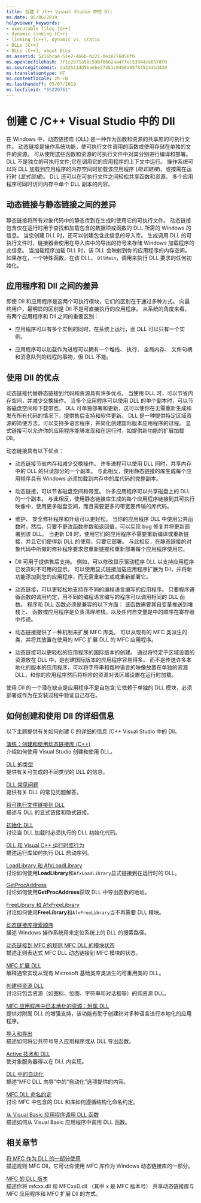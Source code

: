 ```yaml
---
title: 创建 C /C++ Visual Studio 中的 Dll
ms.date: 05/06/2019
helpviewer_keywords:
- executable files [C++]
- dynamic linking [C++]
- linking [C++], dynamic vs. static
- DLLs [C++]
- DLLs [C++], about DLLs
ms.assetid: 5216bca4-51e2-466b-b221-0e3e776056f0
ms.openlocfilehash: 7f1c2b71a58c59bf0662aa4ffec53344ce657df0
ms.sourcegitcommit: da32511dd5baebe27451c0458a95f345144bd439
ms.translationtype: HT
ms.contentlocale: zh-CN
ms.lasthandoff: 05/07/2019
ms.locfileid: "65220761"
---
```

# <a name="create-cc-dlls-in-visual-studio"></a>创建 C /C++ Visual Studio 中的 Dll

在 Windows 中，动态链接库 (DLL) 是一种作为函数和资源的共享库的可执行文件。 动态链接是操作系统功能，使可执行文件调用的函数或使用存储在单独的文件的资源。 可从使用这些函数和资源的可执行文件中对其分别进行编译和部署。 DLL 不是独立的可执行文件;它在调用它的应用程序的上下文中运行。 操作系统可以将 DLL 加载到应用程序的内存空间时加载该应用程序 (*隐式链接*)，或按需在运行时 (*显式链接*)。 DLL 还可以在可执行文件之间轻松共享函数和资源。 多个应用程序可同时访问内存中单个 DLL 副本的内容。

## <a name="differences-between-dynamic-linking-and-static-linking"></a>动态链接与静态链接之间的差异

静态链接将所有对象代码中的静态库到在生成时使用它的可执行文件。 动态链接包含仅在运行时用于查找和加载包含的数据项或函数的 DLL 所需的 Windows 的信息。 当您创建 DLL 时，还可以创建包含此信息的导入库。 生成调用 DLL 的可执行文件时，链接器会使用在导入库中的导出的符号来存储 Windows 加载程序的此信息。 当加载程序加载 DLL 时，该 DLL 会映射到你的应用程序的内存空间。 如果存在，一个特殊函数，在该 DLL， `DllMain`，调用来执行 DLL 要求的任何初始化。

<a name="differences-between-applications-and-dlls"></a>

## <a name="differences-between-applications-and-dlls"></a>应用程序和 Dll 之间的差异

即使 Dll 和应用程序是这两个可执行模块，它们的区别在于通过多种方式。 向最终用户，最明显的区别是 Dll 不是可直接执行的应用程序。 从系统的角度来看，有两个应用程序和 Dll 之间的重要区别：

- 应用程序可以有多个实例的同时，在系统上运行，而 DLL 可以只有一个实例。

- 应用程序可以加载作为进程可以拥有一个堆栈、 执行、 全局内存、 文件句柄和消息队列的线程的事物，但 DLL 不能。

<a name="advantages-of-using-dlls"></a>

## <a name="advantages-of-using-dlls"></a>使用 Dll 的优点

动态链接代替静态链接到代码和资源具有许多优点。 当使用 DLL 时，可以节省内存空间，并减少交换操作。 当多个应用程序可以使用 DLL 的单个副本时，可以节省磁盘空间和下载带宽。 DLL 可单独部署和更新，这可以使你在无需重新生成和发布所有代码的情况下，提供售后支持和软件更新。 DLL 是一种提供特定区域资源的简便方法，可以支持多语言程序，并简化创建国际版本应用程序的过程。 显式链接可以允许你的应用程序能够发现和在运行时，如提供新功能的扩展加载 Dll。

动态链接具有以下优点：

- 动态链接节省内存和减少交换操作。 许多进程可以使用 DLL 同时，共享内存中的 DLL 的只读部分的一个副本。 与此相反，使用静态链接的库生成每个应用程序具有 Windows 必须加载到内存中的库代码的完整副本。

- 动态链接，可以节省磁盘空间和带宽。 许多应用程序可以共享磁盘上的 DLL 的一个副本。 与此相反，使用静态链接库生成的每个应用程序链接到其可执行映像中，使用更多磁盘空间，而且需要更多的带宽要传输的库代码。

- 维护、 安全修补程序和升级可以更轻松。 当你的应用程序 DLL 中使用公共函数时，然后，只要不更改函数参数和返回值，可以实现 bug 修复并将更新部署到该 DLL。 当更新 Dll 时，使用它们的应用程序不需要重新编译或重新链接，并且它们使得新 DLL 的使用，只要它部署。 与此相反，在静态链接的对象代码中所做的修补程序要求您重新链接和重新部署每个应用程序使用它。

- Dll 可用于提供售后支持。 例如，可以修改显示驱动程序 DLL 以支持应用程序已发货时不可用的显示。 可以使用显式链接加载应用程序扩展为 Dll，并将新功能添加到您的应用程序，而无需重新生成或重新部署它。

- 动态链接，可以更轻松地支持在不同的编程语言编写的应用程序。 只要程序遵循函数的调用约定，用不同的编程语言编写的程序可以调用相同的 DLL 函数。 程序和 DLL 函数必须是兼容的以下方面： 该函数需要其自变量推送到堆栈上、 函数或应用程序是负责清理堆栈，以及任何自变量是中的顺序在寄存器中传递。

- 动态链接提供了一种机制来扩展 MFC 库类。 可以从现有的 MFC 类派生的类，并将其放置在使用的 MFC 扩展 DLL 的 MFC 应用程序。

- 动态链接可以更轻松的应用程序的国际版本的创建。 通过将特定于区域设置的资源放在 DLL 中，是创建国际版本的应用程序容易得多。 而不是传送许多本地化的版本的应用程序，可以将字符串和每种语言的映像放置在单独的资源 DLL，和你的应用程序然后将相应的资源对该区域设置在运行时加载。

使用 Dll 的一个潜在缺点是应用程序不是自包含;它依赖于单独的 DLL 模块，必须部署或作为在安装过程中验证自己存在。

## <a name="more-information-on-how-to-create-and-use-dlls"></a>如何创建和使用 Dll 的详细信息

以下主题提供有关如何创建 C 的详细的信息 /C++ Visual Studio 中的 Dll。

[演练：创建和使用动态链接库 (C++)](walkthrough-creating-and-using-a-dynamic-link-library-cpp.md)<br/>
介绍如何使用 Visual Studio 创建和使用 DLL。

[DLL 的类型](kinds-of-dlls.md)<br/>
提供有关可生成的不同类型的 DLL 的信息。

[DLL 常见问题](dll-frequently-asked-questions.md)<br/>
提供有关 DLL 的常见问题解答。

[将可执行文件链接到 DLL](linking-an-executable-to-a-dll.md)<br/>
描述与 DLL 的显式链接和隐式链接。

[初始化 DLL](run-time-library-behavior.md#initializing-a-dll)<br/>
讨论当 DLL 加载时必须执行的 DLL 初始化代码。

[DLL 和 Visual C++ 运行时库行为](run-time-library-behavior.md)<br/>
描述运行库如何执行 DLL 启动序列。

[LoadLibrary 和 AfxLoadLibrary](loadlibrary-and-afxloadlibrary.md)<br/>
讨论如何使用**LoadLibrary**和`AfxLoadLibrary`显式链接到在运行时的 DLL。

[GetProcAddress](getprocaddress.md)<br/>
讨论如何使用**GetProcAddress**获取 DLL 中导出函数的地址。

[FreeLibrary 和 AfxFreeLibrary](freelibrary-and-afxfreelibrary.md)<br/>
讨论如何使用**FreeLibrary**和`AfxFreeLibrary`当不再需要 DLL 模块。

[动态链接库搜索顺序](/windows/desktop/Dlls/dynamic-link-library-search-order)<br/>
描述 Windows 操作系统用来定位系统上的 DLL 的搜索路径。

[动态链接到 MFC 的规则 MFC DLL 的模块状态](module-states-of-a-regular-dll-dynamically-linked-to-mfc.md)<br/>
描述正则表达式 MFC DLL 动态链接到 MFC 模块的状态。

[MFC 扩展 DLL](extension-dlls-overview.md)<br/>
解释通常实现从现有 Microsoft 基础类库类派生的可重用类的 DLL。

[创建纯资源 DLL](creating-a-resource-only-dll.md)<br/>
讨论只包含资源（如图标、位图、字符串和对话框等）的纯资源 DLL。

[MFC 应用程序中已本地化的资源：附属 DLL](localized-resources-in-mfc-applications-satellite-dlls.md)<br/>
提供对附属 DLL 的增强支持，该功能有助于创建针对多种语言进行本地化的应用程序。

[导入和导出](importing-and-exporting.md)<br/>
描述如何将公共符号导入应用程序或从 DLL 导出函数。

[Active 技术和 DLL](active-technology-and-dlls.md)<br/>
使对象服务器得以在 DLL 内实现。

[DLL 中的自动化](automation-in-a-dll.md)<br/>
描述“MFC DLL 向导”中的“自动化”选项提供的内容。

[MFC DLL 命名约定](../mfc/mfc-library-versions.md#mfc-static-library-naming-conventions)<br/>
讨论 MFC 中包含的 DLL 和库如何遵循结构化命名约定。

[从 Visual Basic 应用程序调用 DLL 函数](calling-dll-functions-from-visual-basic-applications.md)<br/>
描述如何从 Visual Basic 应用程序中调用 DLL 函数。

## <a name="related-sections"></a>相关章节

[将 MFC 作为 DLL 的一部分使用](../mfc/tn011-using-mfc-as-part-of-a-dll.md)<br/>
描述规则 MFC Dll，它可让你使用 MFC 库作为 Windows 动态链接库的一部分。

[MFC 的 DLL 版本](../mfc/tn033-dll-version-of-mfc.md)<br/>
描述你将 mfcxx.dll 和 MFCxxD.dll （其中 x 是 MFC 版本号） 共享动态链接库与 MFC 应用程序和 MFC 扩展 Dll 的方式。
